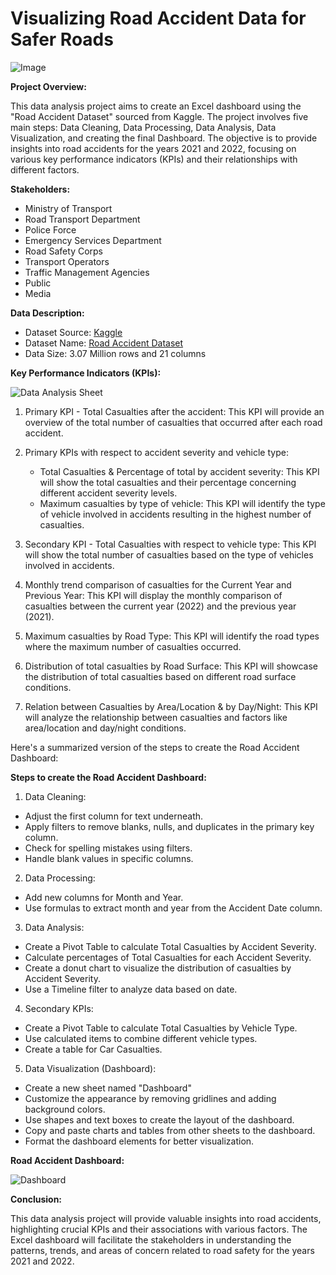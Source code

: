 # Visualizing Road Accident Data for Safer Roads

![Image](https://media.istockphoto.com/id/1349610019/vector/car-accident-with-drivers-man-and-woman-vector-illustration.jpg?s=612x612&w=0&k=20&c=w111hIV0cUSdQX70XyGnvJdOnterFwe8PWqI18cfT1I=)

**Project Overview:**

This data analysis project aims to create an Excel dashboard using the "Road Accident Dataset" sourced from Kaggle. The project involves five main steps: Data Cleaning, Data Processing, Data Analysis, Data Visualization, and creating the final Dashboard. 
The objective is to provide insights into road accidents for the years 2021 and 2022, focusing on various key performance indicators (KPIs) and their relationships with different factors.

**Stakeholders:**

- Ministry of Transport
- Road Transport Department
- Police Force
- Emergency Services Department
- Road Safety Corps
- Transport Operators
- Traffic Management Agencies
- Public
- Media

**Data Description:**

- Dataset Source: [Kaggle](https://www.kaggle.com/)
- Dataset Name: [Road Accident Dataset](https://github.com/krvipin15/Data-Analytics-Project/blob/caf384d5eb339e1847969575a9109c2782420e11/Dataset/Road_Accident_Dataset_%26_Dashboard.xlsx)
- Data Size: 3.07 Million rows and 21 columns

**Key Performance Indicators (KPIs):**

![Data Analysis Sheet](https://github.com/krvipin15/Data-Analytics-Project/blob/main/Images/Road_Accident_Analysis_img.png)

1. Primary KPI - Total Casualties after the accident: This KPI will provide an overview of the total number of casualties that occurred after each road accident.

2. Primary KPIs with respect to accident severity and vehicle type:
   - Total Casualties & Percentage of total by accident severity: This KPI will show the total casualties and their percentage concerning different accident severity levels.
   - Maximum casualties by type of vehicle: This KPI will identify the type of vehicle involved in accidents resulting in the highest number of casualties.

3. Secondary KPI - Total Casualties with respect to vehicle type: This KPI will show the total number of casualties based on the type of vehicles involved in accidents.

4. Monthly trend comparison of casualties for the Current Year and Previous Year: This KPI will display the monthly comparison of casualties between the current year (2022) and the previous year (2021).

5. Maximum casualties by Road Type: This KPI will identify the road types where the maximum number of casualties occurred.

6. Distribution of total casualties by Road Surface: This KPI will showcase the distribution of total casualties based on different road surface conditions.

7. Relation between Casualties by Area/Location & by Day/Night: This KPI will analyze the relationship between casualties and factors like area/location and day/night conditions.

Here's a summarized version of the steps to create the Road Accident Dashboard:

**Steps to create the Road Accident Dashboard:**

1. Data Cleaning:
+ Adjust the first column for text underneath.
+ Apply filters to remove blanks, nulls, and duplicates in the primary key column.
+ Check for spelling mistakes using filters.
+ Handle blank values in specific columns.

2. Data Processing:
+ Add new columns for Month and Year.
+ Use formulas to extract month and year from the Accident Date column.

3. Data Analysis:
+ Create a Pivot Table to calculate Total Casualties by Accident Severity.
+ Calculate percentages of Total Casualties for each Accident Severity.
+ Create a donut chart to visualize the distribution of casualties by Accident Severity.
+ Use a Timeline filter to analyze data based on date.

4. Secondary KPIs:
+ Create a Pivot Table to calculate Total Casualties by Vehicle Type.
+ Use calculated items to combine different vehicle types.
+ Create a table for Car Casualties.

5. Data Visualization (Dashboard):
+ Create a new sheet named "Dashboard"
+ Customize the appearance by removing gridlines and adding background colors.
+ Use shapes and text boxes to create the layout of the dashboard.
+ Copy and paste charts and tables from other sheets to the dashboard.
+ Format the dashboard elements for better visualization.

**Road Accident Dashboard:**

![Dashboard](https://github.com/krvipin15/Data-Analytics-Project/blob/main/Images/Road_Accident_Dashboard_img.png)

**Conclusion:**

This data analysis project will provide valuable insights into road accidents, highlighting crucial KPIs and their associations with various factors. 
The Excel dashboard will facilitate the stakeholders in understanding the patterns, trends, and areas of concern related to road safety for the years 2021 and 2022.

